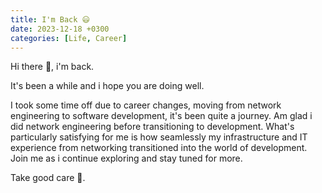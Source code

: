 ```yaml
---
title: I'm Back 😃
date: 2023-12-18 +0300
categories: [Life, Career]
---
```


Hi there 👋, i'm back.

It's been a while and i hope you are doing well.

I took some time off due to career changes, moving from network engineering to software development, it's been quite a journey.
Am glad i did network engineering before transitioning to development. What's particularly satisfying for me is how seamlessly my infrastructure and IT experience from networking transitioned into the world of development. Join me as i continue exploring and stay tuned for more.

Take good care 🤝.
